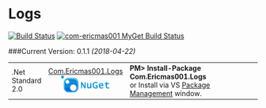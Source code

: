 # Logs
[![Build Status](https://travis-ci.org/Com-Ericmas001/Logs.svg?branch=master)](https://travis-ci.org/Com-Ericmas001/Logs)
[![com-ericmas001 MyGet Build Status](https://www.myget.org/BuildSource/Badge/com-ericmas001?identifier=53037e42-4325-4957-948d-06efeae26a1f)](https://www.myget.org/)

###Current Version: 0.1.1 *(2018-04-22)*
<table align="center" width="100%">
    <tbody>
        <tr>
            <td rowspan>.Net<br />Standard<br />2.0</td>
            <td align="center">
            <a href="https://www.nuget.org/packages/Com.Ericmas001.Logs/" target="_blank">
            Com.Ericmas001.Logs <br />
            <img src="https://github.com/Com-Ericmas001/Common/raw/master/Resources/nuget.png" alt="NuGet" width=100 />
            </a>
            </td>
            <td align="left">
                <div class="nuget-badge">
                    <b>PM&gt; Install-Package Com.Ericmas001.Logs</b> <br />
                    or Install via VS <a href="https://docs.nuget.org/consume/package-manager-dialog" target="_blank">Package Management</a> window.
                </div>
            </td>
        </tr>
    </tbody>
</table>